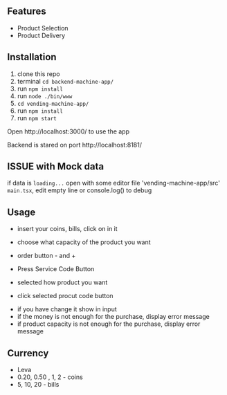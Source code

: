 
## Features
* Product Selection
* Product Delivery

## Installation

1. clone this repo
2. terminal `cd backend-machine-app/` 
3. run `npm install`
4. run `node ./bin/www`
5. `cd vending-machine-app/`
6. run `npm install`
7. run `npm start`

Open http://localhost:3000/ to use the app

Backend is stared on port http://localhost:8181/

## ISSUE with Mock data
if data is `loading...`
open with some editor file 'vending-machine-app/src' `main.tsx`, edit empty line or console.log() to debug

## Usage
* insert your coins, bills, click on in it

* choose what capacity of the product you want
* order button - and +

* Press Service Code Button
* selected how product you want
* click selected procut code button

 - if you have change it show in input
 - if the money is not enough for the purchase, display error message
 - if product capacity is not enough for the purchase, display error message

## Currency
* Leva
* 0.20, 0.50 , 1, 2 - coins
* 5, 10, 20 - bills